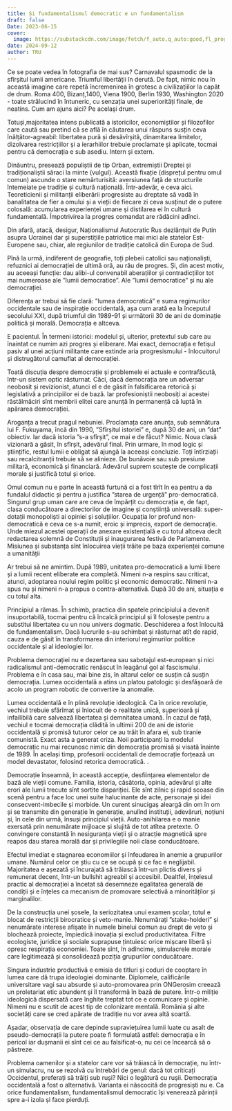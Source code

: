```yaml
---
title: Și fundamentalismul democratic e un fundamentalism
draft: false
Date: 2023-06-15
cover:
  image: https://substackcdn.com/image/fetch/f_auto,q_auto:good,fl_progressive:steep/https%3A%2F%2Fbucketeer-e05bbc84-baa3-437e-9518-adb32be77984.s3.amazonaws.com%2Fpublic%2Fimages%2F3503283f-51a7-4c96-9ecb-58a5a8a09481_1402x1752.png
date: 2024-09-12
author: TRU
---
```

Ce se poate vedea în fotografia de mai sus? Carnavalul spasmodic de la sfîrșitul lumii americane. Triumful libertății în derută. De fapt, nimic nou în această imagine care repetă încremenirea în grotesc a civilizațiilor la capăt de drum. Roma 400, Bizanț,1400, Viena 1900, Berlin 1930, Washington 2020 - toate strălucind în întuneric, cu senzația unei superiorități finale, de neatins. Cum am ajuns aici? Pe același drum.



Totuși,majoritatea intens publicată a istoricilor, economiștilor și filozofilor care caută sau pretind că se află în căutarea unui răspuns susțin ceva înălțător-agreabil: libertatea pură și desăvîrșită, dinamitarea limitelor, dizolvarea restricțiilor și a ierarhiilor trebuie proclamate și aplicate, tocmai pentru că democrația e sub asediu. Intern și extern.



Dinăuntru, presează populiștii de tip Orban, extremiștii Dreptei și tradiționaliștii săraci la minte (vulgul). Această fixație (disprețul pentru omul comun) ascunde o stare nemărturisită: aversiunea față de structurile întemeiate pe tradiție și cultură națională. Într-adevăr, e ceva aici. Teoreticienii și militanții eliberării progresiste  au dreptate să vadă în banalitatea de fier a omului și a vieții de fiecare zi ceva susținut de o putere colosală: acumularea experienței umane și distilarea ei în cultură fundamentală. Împotrivirea la progres comandat are rădăcini adînci.



Din afară, atacă, desigur, Naționalismul Autocratic Rus dezlănțuit de Putin asupra Ucrainei dar și superstițiile patriotice mai mici ale statelor Est-Europene sau, chiar, ale regiunilor de tradiție catolică din Europa de Sud.



Pînă la urmă, indiferent de geografie, toți plebeii catolici sau naționaliști, refuznici ai democrației de ultimă oră, au rău de progres. Și, din acest motiv, au aceeași funcție: dau alibi-ul convenabil aberațiilor și contradicțiilor tot mai numeroase ale ”lumii democratice”. Ale ”lumii democratice” și nu ale democrației.



Diferența ar trebui să fie clară: ”lumea democratică” e suma regimurilor occidentale sau de inspirație occidentală, așa cum arată ea la începutul secolului XXI, după triumful din 1989-91 și următorii 30 de ani de dominație politică și morală. Democrația e altceva.



E pacientul. În termeni istorici: modelul și, ulterior, pretextul sub care au înaintat ce numim azi progres și eliberare. Mai exact, democrația e fetișul pasiv al unei acțiuni militante care extinde aria progresismului - înlocuitorul și distrugătorul camuflat al democrației.



Toată discuția despre democrație și problemele ei actuale e contrafăcută, într-un sistem optic răsturnat. Căci, dacă democrația are un adversar neobosit și revizionist, atunci el e de găsit în falsificarea retorică și legislativă a principiilor ei de bază. Iar profesioniștii neobosiți ai acestei răstălmăciri sînt membrii elitei care anunță în permanență că luptă în apărarea democrației.



Aroganța a trecut pragul nebuniei. Proclamața care anunța, sub semnătura lui F. Fukuyama, încă din 1990, ”Sfîrșitul istoriei” e, după 30 de ani, un ”dat” obiectiv. Iar dacă istoria ”s-a sfîrșit”, ce mai e de făcut? Nimic. Noua clasă vizionară a găsit, în sfîrșit, adevărul final. Prin urmare, în mod logic și științific, restul lumii e obligat să ajungă la aceeași concluzie. Toți întîrziații sau recalcitranții trebuie să se alinieze. De bunăvoie sau sub presiune  militară, economică și financiară. Adevărul suprem scutește de complicații morale și justifică totul și orice.



Omul comun nu e parte în această furtună ci a fost tîrît în ea pentru a da fundalul didactic și pentru a justifica ”starea de urgență” pro-democratică. Singurul grup uman care are ceva de împărțit cu democrația e, de fapt, clasa conducătoare a directorilor de imagine și conștiință universală: super-dotații monopoliști ai opiniei și soluțiilor. Ocupația lor profund non-democratică e ceva ce s-a numit, eroic și imprecis, export de democrație. Unde miezul acestei operații de anexare existențială e cu totul altceva decît redactarea solemnă de Constituții și inaugurarea festivă de Parlamente. Misiunea și substanța sînt înlocuirea vieții trăite pe baza experienței comune a umanității



Ar trebui să ne amintim. După 1989, unitatea pro-democratică a lumii libere și a lumii recent eliberate era completă. Nimeni n-a respins sau criticat, atunci, adoptarea noului regim politic și economic democratic. Nimeni n-a spus nu și nimeni n-a propus o contra-alternativă. După 30 de ani, situația e cu totul alta.



Principiul a rămas. În schimb, practica din spatele principiului a devenit insuportabilă, tocmai pentru că încalcă principiul și îl folosește pentru a substitui libertatea cu un nou univers dogmatic. Deschiderea a fost înlocuită de fundamentalism. Dacă lucrurile s-au schimbat și răsturnat atît de rapid, cauza e de găsit în transformarea din interiorul regimurilor politice occidentale și al ideologiei lor.



Problema democrației nu e dezertarea sau sabotajul est-european și nici radicalismul anti-democratic renăscut în leagănul gol al fascismului. Problema e în casa sau, mai bine zis, în altarul celor ce susțin că susțin democrația. Lumea occidentală a atins un platou patologic și desfășoară de acolo un program robotic de convertire la anomalie.



Lumea occidentală e în plină revoluție ideologică. Ca în orice revoluție, vechiul trebuie sfărîmat și înlocuit de o realitate unică, superioară și infailibilă care salvează libertatea și demnitatea umană. În cazul de față, vechiul e tocmai democrația clădită în ultimii 200 de ani de istorie occidentală și promisă tuturor celor ce au trăit în afara ei, sub tiranie comunistă. Exact asta a generat criza. Noii participanți la modelul democratic nu mai recunosc nimic din democrația promisă și visată înainte de 1989. În același timp, profesorii occidentali de democrație forțează un model devastator, folosind retorica democratică. .



Democrație înseamnă, în această accepție, desființarea elementelor de bază ale vieții comune. Familia, istoria, căsătoria, opinia, adevărul și alte erori ale lumii trecute sînt sortite dispariției. Ele sînt zilnic și rapid scoase din scenă pentru a face loc unei suite halucinante de acte, personaje și idei consecvent-imbecile și  morbide. Un curent sinucigaș aleargă din om în om și se transmite din generație în generație, anulînd instituții, adevăruri, noțiuni și, în cele din urmă, însuși principiul vieții. Auto-anihilarea e o manie exersată prin nenumărate mijloace și slujită de tot atîtea pretexte. O convingere constantă în nesiguranța vieții și o atracție magnetică spre reapos dau starea morală dar și privilegiile noii clase conducătoare.



Efectul imediat e stagnarea economiilor și înfeudarea în anemie a grupurilor umane. Numărul celor ce știu cu ce se ocupă și ce fac e neglijabil. Majoritatea e așezată și încurajată să trăiască într-un plictis divers și remunerat decent, într-un bullshit agreabil și accesibil. Dealtfel, înțelesul practic al democrației a încetat să desemneze egalitatea generală de condiții și e înțeles ca mecanism de promovare selectivă a minorităților și marginalilor.



De la construcția unei șosele, la seriozitatea unui examen școlar, totul e blocat de restricții birocratice și veto-manie. Nenumărați ”stake-holderi” și nenumărate interese afișate în numele binelui comun au drept de veto și blochează proiecte, împiedică inovația și exclud productivitatea. Filtre ecologiste, juridice și sociale suprapuse țintuiesc orice mișcare liberă și opresc respirația economiei. Toate sînt, în adîncime, simulacrele morale care legitimează și consolidează poziția grupurilor conducătoare.



Singura industrie productivă e emisia de titluri și coduri de cooptare în lumea care dă trupa ideologiei dominante. Diplomele, calificările universitare vagi sau absurde și auto-promovarea prin ONGerosim creează un proletariat etic abundent și îl transformă în bază de putere. Într-o miliție ideologică dispersată care înghite treptat tot ce e comunicare și opinie. Nimeni nu e scutit de acest tip de colonizare mentală. România și alte societăți care se cred apărate de tradiție nu vor avea altă soartă.



Așadar, observația de care depinde supraviețuirea lumii luate cu asalt de pseudo-democrații la putere poate fi formulată astfel: democrația e în pericol iar dușmanii ei sînt cei ce au falsificat-o, nu cei ce încearcă să o păstreze.



Problema oamenilor și a statelor care vor să trăiască în democrație, nu într-un simulacru, nu se rezolvă cu întrebări de genul: dacă tot criticați Occidentul, preferați să trăiți sub ruși? Nici o legătură cu rușii. Democrația occidentală a fost o alternativă. Varianta ei născocită de progresiști nu e. Ca orice fundamentalism, fundamentalismul democratic își venerează părinții spre a-i izola și face pierduți.
